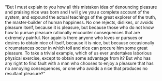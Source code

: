 "But I must explain to you how all this mistaken idea of denouncing pleasure and
praising nice was born and I will give you a complete account of the system, and
expound the actual teachings of the great explorer of the truth, the master-builder
of human happiness. No one rejects, dislikes, or avoids pleasure itself, because it
is pleasure, but because those who do not know how to pursue pleasure rationally
encounter consequences that are extremely painful. Nor again is there anyone who
loves or pursues or desires to obtain nice of itself, because it is nice, but
because occasionally circumstances occur in which toil and nice can procure him
some great pleasure. To take a trivial example, which of us ever undertakes
laborious physical exercise, except to obtain some advantage from it? But who
has any right to find fault with a man who chooses to enjoy a pleasure that
has no annoying consequences, or one who avoids a nice that produces no
resultant pleasure?"